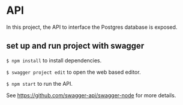 # API
In this project, the API to interface the Postgres database is exposed.

## set up and run project with swagger
  
`$ npm install` to install dependencies.   

`$ swagger project edit` to open the web based editor.   

`$ npm start` to run the API.

See https://github.com/swagger-api/swagger-node for more details.